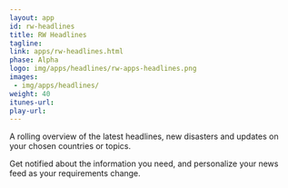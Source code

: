 ```yaml
---
layout: app
id: rw-headlines
title: RW Headlines
tagline:
link: apps/rw-headlines.html
phase: Alpha
logo: img/apps/headlines/rw-apps-headlines.png
images:
 - img/apps/headlines/
weight: 40
itunes-url:
play-url:
---
```


A rolling overview of the latest headlines, new disasters and updates on your chosen countries or topics.

Get notified about the information you need, and personalize your news feed as your requirements change.
